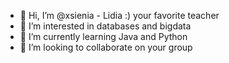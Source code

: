 - 👋 Hi, I’m @xsienia - Lidia :) your favorite teacher
- 👀 I’m interested in databases and bigdata
- 🌱 I’m currently learning Java and Python
- 💞️ I’m looking to collaborate on your group
<!---
xsienia/xsienia is a ✨ special ✨ repository because its `README.md` (this file) appears on your GitHub profile.
You can click the Preview link to take a look at your changes.
--->
